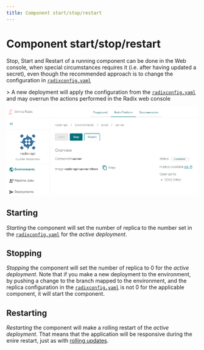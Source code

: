 ```yaml
---
title: Component start/stop/restart
---
```


# Component start/stop/restart

Stop, Start and Restart of a running component can be done in the Web console, when special circumstances requires it (i.e. after having updated a secret), even though the recommended approach is to change the configuration in [`radixconfig.yaml`](/docs/references/reference-radix-config/)

&gt; A new deployment will apply the configuration from the [`radixconfig.yaml`](/docs/references/reference-radix-config/) and may overrun the actions performed in the Radix web console

![Component-stop-start-restart](./Component-stop-start-restart.png)

## Starting

*Starting* the component will set the number of replica to the number set in the [`radixconfig.yaml`](/docs/references/reference-radix-config/) for the *active deployment*.

## Stopping

*Stopping* the component will set the number of replica to 0 for the *active deployment*. Note that if you make a new deployment to the environment, by pushing a change to the branch mapped to the environment, and the replica configuration in the [`radixconfig.yaml`](/docs/references/reference-radix-config/) is not  0 for the applicable component, it will start the component.

## Restarting

*Restarting* the component will make a rolling restart of the *active deployment*. That means that the application will be responsive during the enire restart, just as with [rolling updates](/docs/docs/topic-rollingupdate/).
